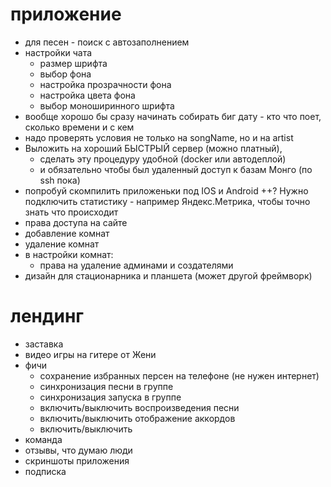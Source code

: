 # приложение
- для песен - поиск с автозаполнением
- настройки чата
	- размер шрифта
	- выбор фона
	- настройка прозрачности фона
	- настройка цвета фона
	- выбор моноширинного шрифта
- вообще хорошо бы сразу начинать собирать биг дату - кто что поет, сколько времени и с кем
- надо проверять условия не только на songName, но и на artist
- Выложить на хороший БЫСТРЫЙ сервер (можно платный),
	- сделать эту процедуру удобной (docker или автодеплой)
	- и обязательно чтобы был удаленный доступ к базам Монго (по ssh пока)
- попробуй скомпилить приложеньки под IOS и Android
++? Нужно подключить статистику - например Яндекс.Метрика, чтобы точно знать что происходит
- права доступа на сайте
- добавление комнат
- удаление комнат
- в настройки комнат:
	- права на удаление админами и создателями
- дизайн для стационарника и планшета (может другой фреймворк)

# лендинг
- заставка
- видео игры на гитере от Жени
- фичи
	- сохранение избранных персен на телефоне (не нужен интернет)
	- синхронизация песни в группе
	- синхронизация запуска в группе
	- включить/выключить воспроизведения песни
	- включить/выключить отображение аккордов
	- включить/выключить
- команда
- отзывы, что думаю люди
- скриншоты приложения
- подписка
